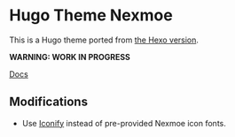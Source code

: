 # Hugo Theme Nexmoe

This is a Hugo theme ported from [the Hexo version](https://github.com/theme-nexmoe/hexo-theme-nexmoe).

**WARNING: WORK IN PROGRESS**

[Docs](https://shadowrz.gitlab.io/codex/hugo-theme-nexmoe/)

## Modifications

* Use [Iconify](https://iconify.design) instead of pre-provided Nexmoe icon fonts.
